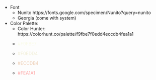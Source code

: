 <!DOCTYPE html>

<html>
<ul>
  <li>Font
  <ul>
    <li>Nunito https://fonts.google.com/specimen/Nunito?query=nunito </li>
    <li>Georgia (come with system)</li>
  </ul></li>
  <li>Color Palette:
  <ul>
    <li>Color Hunter: https://colorhunt.co/palette/f9fbe7f0edd4eccdb4fea1a1</li>
    <li><p style="color:#F9FBE7;">#F9FBE7</p></li>
    <li><p style="color:#F0EDD4;">#F0EDD4</p></li>
    <li><p style="color:#ECCDB4;">#ECCDB4</p></li>
    <li><p style="color:#FEA1A1;">#FEA1A1</p></li>
  </ul></li>
</ul>
</html>
